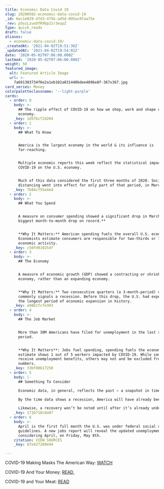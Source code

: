 ```yaml
---
title: Economic Data Covid 19
slug: 20200502-economic-data-covid-19
_id: 6ec1e029-47d3-475b-ad5d-095ac0faa75e
_rev: p5oiLzuoOfR9bp21r3eupZ
type: quick_reads
draft: false
aliases:
  - economic-data-covid-19/
_createdAt: '2021-04-02T19:51:36Z'
_updatedAt: '2021-04-02T19:54:02Z'
date: '2020-05-02T07:06:00.000Z'
lastmod: '2020-05-02T07:06:00.000Z'
weight: 50
featured_image:
  alt: Featured Article Image
  url: >-
    7a691303734f6e2a1eb102a831440bdee4896e8f-367x367.jpg
card_series: Money
colorpaletteclassname: '--light-purple'
cards:
  - order: 0
    body: >-
      ## The ripple effect of COVID-19 on how we shop, work and shape our
      economy.
    _key: 1d57bcf2d204
  - order: 1
    body: >-
      ## What To Know


      America is the largest economy in the world & its influence is
      far-reaching.


      Multiple economic reports this week reflect the statistical impact of
      COVID-19 on the U.S. economy.


      Much of this data considered the first three months of 2020. Social
      distancing went into effect for only part of that period, in March.
    _key: 7b84cf55e4ed
  - order: 2
    body: >-
      ## What You Spend


      A measure on consumer spending showed a significant drop in March – **The
      biggest month-to-month drop on record.**


      **Why It Matters:** American spending fuels the overall U.S. economy.
      Economists estimate consumers are responsible for two-thirds or 70% of
      economic activity.
    _key: c50fd910254f
  - order: 3
    body: >-
      ## The Economy


      A measure of economic growth (GDP) showed a contracting or shrinking
      economy, rather than an expanding economy.


      **Why It Matters:** Two consecutive quarters (a 3-month-period) of GDP
      commonly signals a recession. Before this drop, the U.S. had experienced
      the longest period of economic expansion in history.
    _key: a98b1fcfe303
  - order: 4
    body: >-
      ## The Job Market


      More than 30M Americans have filed for unemployment in the last six week
      period.


      **Why It Matters**: Jobs fuel spending, spending fuels the economy. One
      estimate shows 1 out of 5 workers impacted by COVID-19. While some may
      receive unemployment benefits, others may not and be excluded from these
      numbers.
    _key: 33bf08b17250
  - order: 5
    body: |-
      ## Something To Consider

      Economic data, in general, reflects the past – a snapshot in time.

      By the time data shows a recession, America will have already been in it.

      Likewise, a recovery won’t be noted until after it’s already underway.
    _key: 171b718c8a87
  - order: 6
    body: >-
      April is the first full month the U.S. was under federal social distancing
      guidelines. A new jobs report will reveal the updated unemployment rate,
      considering April, on Friday, May 8th.
    citation: VIEW SOURCES
    _key: 87e427289e94

---
```

COVID-19 Making Masks The American Way: [WATCH](https://smarthernews.com/article/making-masks-the-american-way/)

COVID-19 And Your Money: [READ ](https://smarthernews.com/covid-19-your-money/)

COVID-19 and Your Meat: [READ](https://smarthernews.com/covid-19-and-our-meat/)